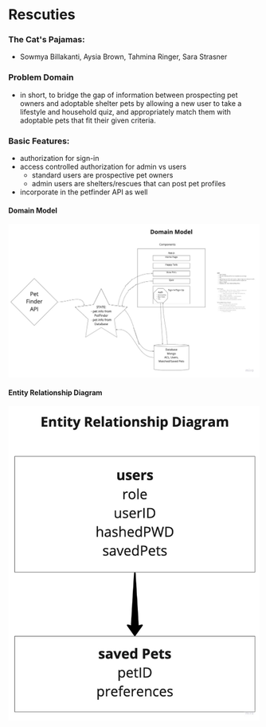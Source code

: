 # Rescuties 
### The Cat's Pajamas:
- Sowmya Billakanti, Aysia Brown, Tahmina Ringer, Sara Strasner 

### Problem Domain
- in short, to bridge the gap of information between prospecting pet owners and adoptable shelter pets by allowing a new user to take a lifestyle and household quiz, and appropriately match them with adoptable pets that fit their given criteria.

### Basic Features:
- authorization for sign-in 
- access controlled authorization for admin vs users
    - standard users are prospective pet owners 
    - admin users are shelters/rescues that can post pet profiles 
- incorporate in the petfinder API as well 

#### Domain Model
![Domain Model](ReadmeAssets/domainModel.jpg)

#### Entity Relationship Diagram
![Entity Relationship Diagram](ReadmeAssets/entity-rel-diagram.jpg)